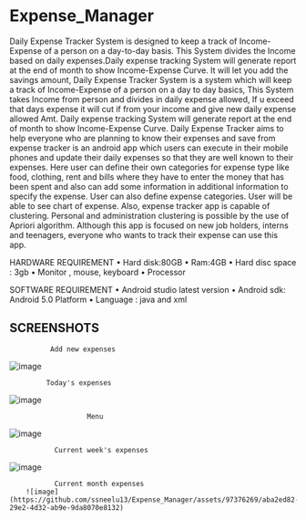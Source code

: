 # Expense_Manager

Daily Expense Tracker System is designed to keep a track of Income-Expense of a person on a day-to-day basis. This System divides the Income based on daily expenses.Daily expense tracking System will generate report at the end of month to show Income-Expense Curve. It will let you add the savings amount,  Daily Expense Tracker System is a system which will keep a track of Income-Expense of a person on a day to day basics, This System takes Income from person and divides in daily expense allowed, If u exceed that days expense it will cut if from your income and give new daily expense allowed Amt. Daily expense tracking System will generate report at the end of month to show Income-Expense Curve.  Daily Expense Tracker aims to help everyone who are planning to know their expenses and save from expense tracker is an android app which users can execute in their mobile phones and update their daily expenses so that they are well known to their expenses. Here user can define their own categories for expense type like food, clothing, rent and bills where they have to enter the money that has been spent and also can add some information in additional information to specify the expense. User can also define expense categories. User will be able to see chart of expense. Also, expense tracker app is capable of clustering. Personal and administration clustering is possible by the use of Apriori algorithm. Although this app is focused on new job holders, interns and teenagers, everyone who wants to track their expense can use this app.

  HARDWARE REQUIREMENT
•	Hard disk:80GB
•	Ram:4GB
•	Hard disc space : 3gb
•	Monitor , mouse, keyboard 
•	Processor

  SOFTWARE REQUIREMENT
•	Android studio latest version
•	Android sdk: Android 5.0 Platform
•	Language : java and xml

## SCREENSHOTS

              Add new expenses                                                           
  ![image](https://github.com/ssneelu13/Expense_Manager/assets/97376269/67fd0d82-ab4d-463d-9817-0702aab346df)

             Today's expenses 
  ![image](https://github.com/ssneelu13/Expense_Manager/assets/97376269/344a4a44-4d88-456e-bc03-1adccc68e878)
  
                       Menu                                                                    
  ![image](https://github.com/ssneelu13/Expense_Manager/assets/97376269/f36641f1-9b80-4180-ad30-9a3d3a7c2f88)
  
               Current week's expenses
  ![image](https://github.com/ssneelu13/Expense_Manager/assets/97376269/416cd8df-7d5b-4363-a453-44c9049a2515)
  
               Current month expenses
        ![image](https://github.com/ssneelu13/Expense_Manager/assets/97376269/aba2ed82-29e2-4d32-ab9e-9da8070e8132)




